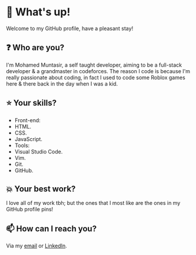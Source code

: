 # **👋 What's up!**

Welcome to my GitHub profile, have a pleasant stay!

## **❓ Who are you?**

I'm Mohamed Muntasir, a self taught developer, aiming to be a full-stack developer & a grandmaster in codeforces. The reason I code is because I'm really passionate about coding, in fact I used to code some Roblox games here & there back in the day when I was a kid.

## **⭐ Your skills?**

- Front-end:
 - HTML.
 - CSS.
 - JavaScript.
- Tools:
 - Visual Studio Code.
 - Vim.
 - Git.
 - GitHub.

## **💥 Your best work?**

I love all of my work tbh; but the ones that I most like are the ones in my GitHub profile pins!

## **📫 How can I reach you?**

Via my [email](mailto:devmoinhu@gmail.com) or [LinkedIn](https://www.linkedin.com/in/devmotheg/).

<!---
devmotheg/devmotheg is a ✨ special ✨ repository because its `README.md` (this file) appears on your GitHub profile.
You can click the Preview link to take a look at your changes.
--->
